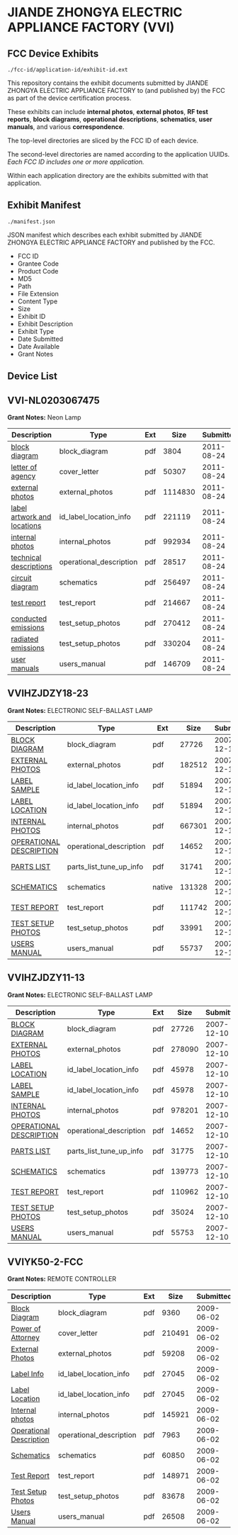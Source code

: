 # JIANDE ZHONGYA ELECTRIC APPLIANCE FACTORY (VVI)
## FCC Device Exhibits

```
./fcc-id/application-id/exhibit-id.ext
```

This repository contains the exhibit documents submitted by JIANDE ZHONGYA ELECTRIC APPLIANCE FACTORY to (and published by) the FCC as part of the device certification process.

These exhibits can include **internal photos**, **external photos**, **RF test reports**, **block diagrams**, **operational descriptions**, **schematics**, **user manuals**, and various **correspondence**.

The top-level directories are sliced by the FCC ID of each device.

The second-level directories are named according to the application UUIDs. *Each FCC ID includes one or more application.*

Within each application directory are the exhibits submitted with that application. 

## Exhibit Manifest

```
./manifest.json
```

JSON manifest which describes each exhibit submitted by JIANDE ZHONGYA ELECTRIC APPLIANCE FACTORY and published by the FCC.

- FCC ID
- Grantee Code
- Product Code
- MD5
- Path
- File Extension
- Content Type
- Size
- Exhibit ID
- Exhibit Description
- Exhibit Type
- Date Submitted
- Date Available
- Grant Notes

## Device List
## VVI-NL0203067475
**Grant Notes:** Neon Lamp

| Description | Type | Ext | Size | Submitted | Available |
| ----------- | ---- | --- | ---- | --------- | --------- |
| [block diagram](VVI-NL0203067475/f7c8c07a9d95070b28dacd5c57d119a7/1529230.pdf) | block_diagram | pdf | 3804 | 2011-08-24 | 2011-08-24 |
| [letter of agency](VVI-NL0203067475/f7c8c07a9d95070b28dacd5c57d119a7/1529236.pdf) | cover_letter | pdf | 50307 | 2011-08-24 | 2011-08-24 |
| [external photos](VVI-NL0203067475/f7c8c07a9d95070b28dacd5c57d119a7/1529233.pdf) | external_photos | pdf | 1114830 | 2011-08-24 | 2011-08-24 |
| [label artwork and locations](VVI-NL0203067475/f7c8c07a9d95070b28dacd5c57d119a7/1529234.pdf) | id_label_location_info | pdf | 221119 | 2011-08-24 | 2011-08-24 |
| [internal photos](VVI-NL0203067475/f7c8c07a9d95070b28dacd5c57d119a7/1529235.pdf) | internal_photos | pdf | 992934 | 2011-08-24 | 2011-08-24 |
| [technical descriptions](VVI-NL0203067475/f7c8c07a9d95070b28dacd5c57d119a7/1529239.pdf) | operational_description | pdf | 28517 | 2011-08-24 | 2011-08-24 |
| [circuit diagram](VVI-NL0203067475/f7c8c07a9d95070b28dacd5c57d119a7/1529231.pdf) | schematics | pdf | 256497 | 2011-08-24 | 2011-08-24 |
| [test report](VVI-NL0203067475/f7c8c07a9d95070b28dacd5c57d119a7/1529238.pdf) | test_report | pdf | 214667 | 2011-08-24 | 2011-08-24 |
| [conducted emissions](VVI-NL0203067475/f7c8c07a9d95070b28dacd5c57d119a7/1529232.pdf) | test_setup_photos | pdf | 270412 | 2011-08-24 | 2011-08-24 |
| [radiated emissions](VVI-NL0203067475/f7c8c07a9d95070b28dacd5c57d119a7/1529237.pdf) | test_setup_photos | pdf | 330204 | 2011-08-24 | 2011-08-24 |
| [user manuals](VVI-NL0203067475/f7c8c07a9d95070b28dacd5c57d119a7/1529240.pdf) | users_manual | pdf | 146709 | 2011-08-24 | 2011-08-24 |
## VVIHZJDZY18-23
**Grant Notes:** ELECTRONIC SELF-BALLAST LAMP

| Description | Type | Ext | Size | Submitted | Available |
| ----------- | ---- | --- | ---- | --------- | --------- |
| [BLOCK DIAGRAM](VVIHZJDZY18-23/cbce2c98e100c1d49673f8b6527ef7de/877509.pdf) | block_diagram | pdf | 27726 | 2007-12-10 | 2007-12-10 |
| [EXTERNAL PHOTOS](VVIHZJDZY18-23/cbce2c98e100c1d49673f8b6527ef7de/877508.pdf) | external_photos | pdf | 182512 | 2007-12-10 | 2007-12-10 |
| [LABEL SAMPLE](VVIHZJDZY18-23/cbce2c98e100c1d49673f8b6527ef7de/877512.pdf) | id_label_location_info | pdf | 51894 | 2007-12-10 | 2007-12-10 |
| [LABEL LOCATION](VVIHZJDZY18-23/cbce2c98e100c1d49673f8b6527ef7de/877512.pdf) | id_label_location_info | pdf | 51894 | 2007-12-10 | 2007-12-10 |
| [INTERNAL PHOTOS](VVIHZJDZY18-23/cbce2c98e100c1d49673f8b6527ef7de/877511.pdf) | internal_photos | pdf | 667301 | 2007-12-10 | 2007-12-10 |
| [OPERATIONAL DESCRIPTION](VVIHZJDZY18-23/cbce2c98e100c1d49673f8b6527ef7de/877510.pdf) | operational_description | pdf | 14652 | 2007-12-10 | 2007-12-10 |
| [PARTS LIST](VVIHZJDZY18-23/cbce2c98e100c1d49673f8b6527ef7de/877514.pdf) | parts_list_tune_up_info | pdf | 31741 | 2007-12-10 | 2007-12-10 |
| [SCHEMATICS](VVIHZJDZY18-23/cbce2c98e100c1d49673f8b6527ef7de/877515.native) | schematics | native | 131328 | 2007-12-10 | 2007-12-10 |
| [TEST REPORT](VVIHZJDZY18-23/cbce2c98e100c1d49673f8b6527ef7de/877516.pdf) | test_report | pdf | 111742 | 2007-12-10 | 2007-12-10 |
| [TEST SETUP PHOTOS](VVIHZJDZY18-23/cbce2c98e100c1d49673f8b6527ef7de/877517.pdf) | test_setup_photos | pdf | 33991 | 2007-12-10 | 2007-12-10 |
| [USERS MANUAL](VVIHZJDZY18-23/cbce2c98e100c1d49673f8b6527ef7de/877518.pdf) | users_manual | pdf | 55737 | 2007-12-10 | 2007-12-10 |
## VVIHZJDZY11-13
**Grant Notes:** ELECTRONIC SELF-BALLAST LAMP

| Description | Type | Ext | Size | Submitted | Available |
| ----------- | ---- | --- | ---- | --------- | --------- |
| [BLOCK DIAGRAM](VVIHZJDZY11-13/078330ac3abfc3abe4ae427d98865b6d/877509.pdf) | block_diagram | pdf | 27726 | 2007-12-10 | 2007-12-10 |
| [EXTERNAL PHOTOS](VVIHZJDZY11-13/078330ac3abfc3abe4ae427d98865b6d/877524.pdf) | external_photos | pdf | 278090 | 2007-12-10 | 2007-12-10 |
| [LABEL LOCATION](VVIHZJDZY11-13/078330ac3abfc3abe4ae427d98865b6d/877527.pdf) | id_label_location_info | pdf | 45978 | 2007-12-10 | 2007-12-10 |
| [LABEL SAMPLE](VVIHZJDZY11-13/078330ac3abfc3abe4ae427d98865b6d/877527.pdf) | id_label_location_info | pdf | 45978 | 2007-12-10 | 2007-12-10 |
| [INTERNAL PHOTOS](VVIHZJDZY11-13/078330ac3abfc3abe4ae427d98865b6d/877525.pdf) | internal_photos | pdf | 978201 | 2007-12-10 | 2007-12-10 |
| [OPERATIONAL DESCRIPTION](VVIHZJDZY11-13/078330ac3abfc3abe4ae427d98865b6d/877510.pdf) | operational_description | pdf | 14652 | 2007-12-10 | 2007-12-10 |
| [PARTS LIST](VVIHZJDZY11-13/078330ac3abfc3abe4ae427d98865b6d/877529.pdf) | parts_list_tune_up_info | pdf | 31775 | 2007-12-10 | 2007-12-10 |
| [SCHEMATICS](VVIHZJDZY11-13/078330ac3abfc3abe4ae427d98865b6d/877519.pdf) | schematics | pdf | 139773 | 2007-12-10 | 2007-12-10 |
| [TEST REPORT](VVIHZJDZY11-13/078330ac3abfc3abe4ae427d98865b6d/877520.pdf) | test_report | pdf | 110962 | 2007-12-10 | 2007-12-10 |
| [TEST SETUP PHOTOS](VVIHZJDZY11-13/078330ac3abfc3abe4ae427d98865b6d/877528.pdf) | test_setup_photos | pdf | 35024 | 2007-12-10 | 2007-12-10 |
| [USERS MANUAL](VVIHZJDZY11-13/078330ac3abfc3abe4ae427d98865b6d/877521.pdf) | users_manual | pdf | 55753 | 2007-12-10 | 2007-12-10 |
## VVIYK50-2-FCC
**Grant Notes:** REMOTE CONTROLLER

| Description | Type | Ext | Size | Submitted | Available |
| ----------- | ---- | --- | ---- | --------- | --------- |
| [Block Diagram](VVIYK50-2-FCC/cddd43a0dad3d05843045a2cd3495028/1118337.pdf) | block_diagram | pdf | 9360 | 2009-06-02 | 2009-06-02 |
| [Power of Attorney](VVIYK50-2-FCC/cddd43a0dad3d05843045a2cd3495028/1118347.pdf) | cover_letter | pdf | 210491 | 2009-06-02 | 2009-06-02 |
| [External Photos](VVIYK50-2-FCC/cddd43a0dad3d05843045a2cd3495028/1118338.pdf) | external_photos | pdf | 59208 | 2009-06-02 | 2009-06-02 |
| [Label Info](VVIYK50-2-FCC/cddd43a0dad3d05843045a2cd3495028/1118340.pdf) | id_label_location_info | pdf | 27045 | 2009-06-02 | 2009-06-02 |
| [Label Location](VVIYK50-2-FCC/cddd43a0dad3d05843045a2cd3495028/1118340.pdf) | id_label_location_info | pdf | 27045 | 2009-06-02 | 2009-06-02 |
| [Internal photos](VVIYK50-2-FCC/cddd43a0dad3d05843045a2cd3495028/1118339.pdf) | internal_photos | pdf | 145921 | 2009-06-02 | 2009-06-02 |
| [Operational Description](VVIYK50-2-FCC/cddd43a0dad3d05843045a2cd3495028/1118342.pdf) | operational_description | pdf | 7963 | 2009-06-02 | 2009-06-02 |
| [Schematics](VVIYK50-2-FCC/cddd43a0dad3d05843045a2cd3495028/1118343.pdf) | schematics | pdf | 60850 | 2009-06-02 | 2009-06-02 |
| [Test Report](VVIYK50-2-FCC/cddd43a0dad3d05843045a2cd3495028/1118344.pdf) | test_report | pdf | 148971 | 2009-06-02 | 2009-06-02 |
| [Test Setup Photos](VVIYK50-2-FCC/cddd43a0dad3d05843045a2cd3495028/1118345.pdf) | test_setup_photos | pdf | 83678 | 2009-06-02 | 2009-06-02 |
| [Users Manual](VVIYK50-2-FCC/cddd43a0dad3d05843045a2cd3495028/1118346.pdf) | users_manual | pdf | 26508 | 2009-06-02 | 2009-06-02 |
